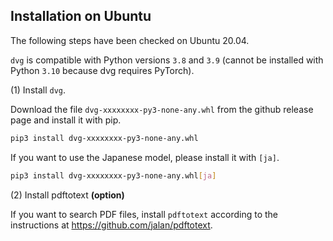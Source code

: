 ## Installation on Ubuntu

The following steps have been checked on Ubuntu 20.04.

`dvg` is compatible with Python versions `3.8` and `3.9` (cannot be installed with Python `3.10` because dvg requires PyTorch).

(1) Install `dvg`.

Download the file `dvg-xxxxxxxx-py3-none-any.whl` from the github release page and install it with pip.

```sh
pip3 install dvg-xxxxxxxx-py3-none-any.whl
```

If you want to use the Japanese model, please install it with `[ja]`.

```sh
pip3 install dvg-xxxxxxxx-py3-none-any.whl[ja]
```

(2) Install pdftotext **(option)**

If you want to search PDF files, install `pdftotext` according to the instructions at https://github.com/jalan/pdftotext.


